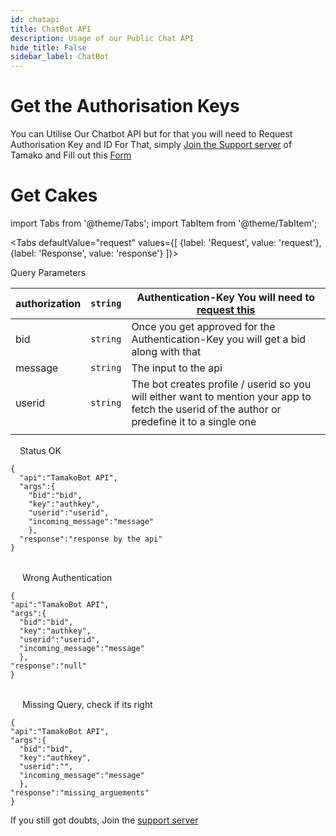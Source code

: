 ```yaml
---
id: chatapi
title: ChatBot API
description: Usage of our Public Chat API
hide_title: False
sidebar_label: ChatBot
---
```

# Get the Authorisation Keys
You can Utilise Our Chatbot API but for that you will need to Request Authorisation Key and ID
For That, simply [Join the Support server](https://support.tamako.tech) of Tamako and Fill out this [Form](https://api.tamako.tech/)

# Get Cakes

import Tabs from '@theme/Tabs';
import TabItem from '@theme/TabItem';

<Tabs
  defaultValue="request"
  values={[
    {label: 'Request', value: 'request'},
    {label: 'Response', value: 'response'}
  ]}>
  <TabItem value="request">

  Query Parameters

  | authorization | `string` | Authentication-Key You will need to [request this](https://requests.tamako.tech/) |
  |-|-|-|
  | bid | `string` | Once you get approved for the Authentication-Key you will get a bid along with that |
  | message | `string` | The input to the api |
  | userid | `string` | The bot creates profile / userid so you will either want to mention your app to fetch the userid of the author or predefine it to a single one |
  |  |  |  |
  
  </TabItem>

  <TabItem value="response">
  <img src={require('../assets/greendot.png').default} height='15'/>Status OK

```
{
  "api":"TamakoBot API",
  "args":{
    "bid":"bid",
    "key":"authkey",
    "userid":"userid",
    "incoming_message":"message"
    },
  "response":"response by the api"
}
```

<br/>
<img src={require('../assets/reddot.png').default} height='15'/> Wrong Authentication

```title="https://api.tamako.tech/chat?authorization=authkey&bid=bid&user=userid&message=message"
{
"api":"TamakoBot API",
"args":{
  "bid":"bid",
  "key":"authkey",
  "userid":"userid",
  "incoming_message":"message"
  },
"response":"null"
}
```
<br/>
<img src={require('../assets/reddot.png').default} height='15'/> Missing Query, check if its right

```
{
"api":"TamakoBot API",
"args":{
  "bid":"bid",
  "key":"authkey",
  "userid":"",
  "incoming_message":"message"
  },
"response":"missing_arguements"
}
```
  </TabItem>
</Tabs>

If you still got doubts, Join the [support server](https://support.tamako.tech/)

